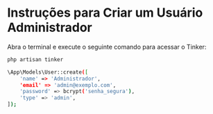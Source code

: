 # Instruções para Criar um Usuário Administrador

Abra o terminal e execute o seguinte comando para acessar o Tinker:

```bash
php artisan tinker

\App\Models\User::create([
    'name' => 'Administrador',
    'email' => 'admin@exemplo.com',
    'password' => bcrypt('senha_segura'),
    'type' => 'admin',
]);